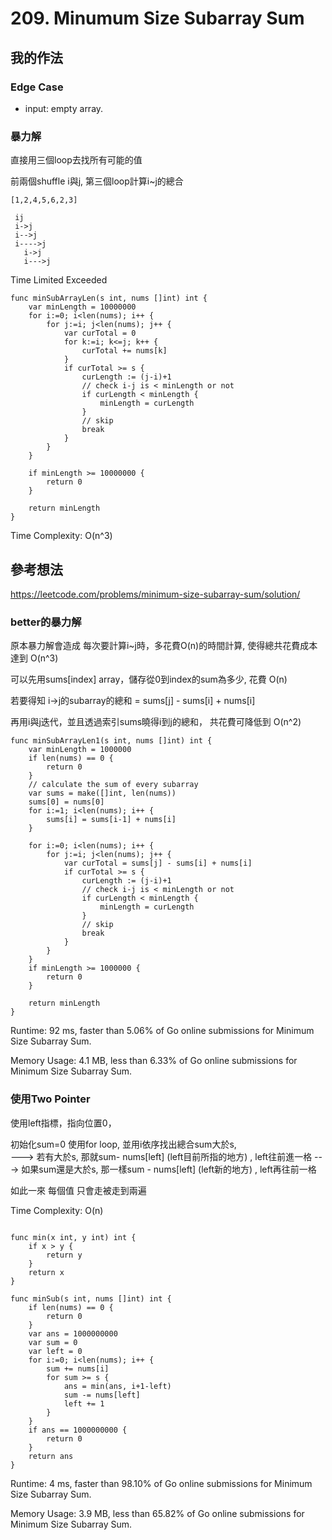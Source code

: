 # 209. Minumum Size Subarray Sum



## 我的作法

### Edge Case

* input: empty array.

### 暴力解

直接用三個loop去找所有可能的值

前兩個shuffle i與j, 第三個loop計算i~j的總合
```shell script
[1,2,4,5,6,2,3]

 ij
 i->j
 i-->j
 i---->j
   i->j
   i--->j
```

Time Limited Exceeded

```golang=
func minSubArrayLen(s int, nums []int) int {
    var minLength = 10000000
	for i:=0; i<len(nums); i++ {
		for j:=i; j<len(nums); j++ {
			var curTotal = 0
			for k:=i; k<=j; k++ {
				curTotal += nums[k]
			}
			if curTotal >= s {
				curLength := (j-i)+1
				// check i-j is < minLength or not
				if curLength < minLength {
					minLength = curLength
				}
				// skip
				break
			}
		}
	}

	if minLength >= 10000000 {
		return 0
	}

	return minLength
}
```

Time Complexity: O(n^3)

## 參考想法

https://leetcode.com/problems/minimum-size-subarray-sum/solution/

### better的暴力解

原本暴力解會造成 每次要計算i~j時，多花費O(n)的時間計算, 使得總共花費成本達到 O(n^3)

可以先用sums[index] array，儲存從0到index的sum為多少, 花費 O(n)

若要得知 i->j的subarray的總和 = sums[j] - sums[i] + nums[i]

再用i與j迭代，並且透過索引sums曉得i到j的總和， 共花費可降低到 O(n^2)

```go=
func minSubArrayLen1(s int, nums []int) int {
	var minLength = 1000000
	if len(nums) == 0 {
		return 0
	}
	// calculate the sum of every subarray
	var sums = make([]int, len(nums))
	sums[0] = nums[0]
	for i:=1; i<len(nums); i++ {
		sums[i] = sums[i-1] + nums[i]
	}

	for i:=0; i<len(nums); i++ {
		for j:=i; j<len(nums); j++ {
			var curTotal = sums[j] - sums[i] + nums[i]
			if curTotal >= s {
				curLength := (j-i)+1
				// check i-j is < minLength or not
				if curLength < minLength {
					minLength = curLength
				}
				// skip
				break
			}
		}
	}
	if minLength >= 1000000 {
		return 0
	}

	return minLength
}
```

Runtime: 92 ms, faster than 5.06% of Go online submissions for Minimum Size Subarray Sum.

Memory Usage: 4.1 MB, less than 6.33% of Go online submissions for Minimum Size Subarray Sum.

### 使用Two Pointer

使用left指標，指向位置0，

初始化sum=0
使用for loop, 並用i依序找出總合sum大於s,   
---> 若有大於s, 那就sum- nums[left] (left目前所指的地方) , left往前進一格
---> 如果sum還是大於s, 那一樣sum - nums[left] (left新的地方) , left再往前一格

如此一來 每個值 只會走被走到兩遍

Time Complexity: O(n)

```go=

func min(x int, y int) int {
	if x > y {
		return y
	}
	return x
}

func minSub(s int, nums []int) int {
	if len(nums) == 0 {
		return 0
	}
	var ans = 1000000000
	var sum = 0
	var left = 0
	for i:=0; i<len(nums); i++ {
		sum += nums[i]
		for sum >= s {
			ans = min(ans, i+1-left)
			sum -= nums[left]
			left += 1
		}
	}
	if ans == 1000000000 {
		return 0
	}
	return ans
}
```

Runtime: 4 ms, faster than 98.10% of Go online submissions for Minimum Size Subarray Sum.

Memory Usage: 3.9 MB, less than 65.82% of Go online submissions for Minimum Size Subarray Sum.
